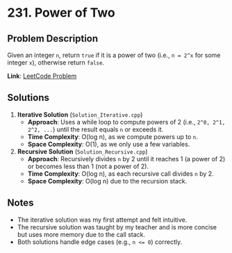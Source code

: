 # 231. Power of Two

## Problem Description
Given an integer `n`, return `true` if it is a power of two (i.e., `n = 2^x` for some integer `x`), otherwise return `false`.

**Link**: [LeetCode Problem](https://leetcode.com/problems/power-of-two/)

## Solutions
1. **Iterative Solution** (`Solution_Iterative.cpp`)
   - **Approach**: Uses a while loop to compute powers of 2 (i.e., `2^0, 2^1, 2^2, ...`) until the result equals `n` or exceeds it.
   - **Time Complexity**: O(log n), as we compute powers up to `n`.
   - **Space Complexity**: O(1), as we only use a few variables.
2. **Recursive Solution** (`Solution_Recursive.cpp`)
   - **Approach**: Recursively divides `n` by 2 until it reaches 1 (a power of 2) or becomes less than 1 (not a power of 2).
   - **Time Complexity**: O(log n), as each recursive call divides `n` by 2.
   - **Space Complexity**: O(log n) due to the recursion stack.

## Notes
- The iterative solution was my first attempt and felt intuitive.
- The recursive solution was taught by my teacher and is more concise but uses more memory due to the call stack.
- Both solutions handle edge cases (e.g., `n <= 0`) correctly.
